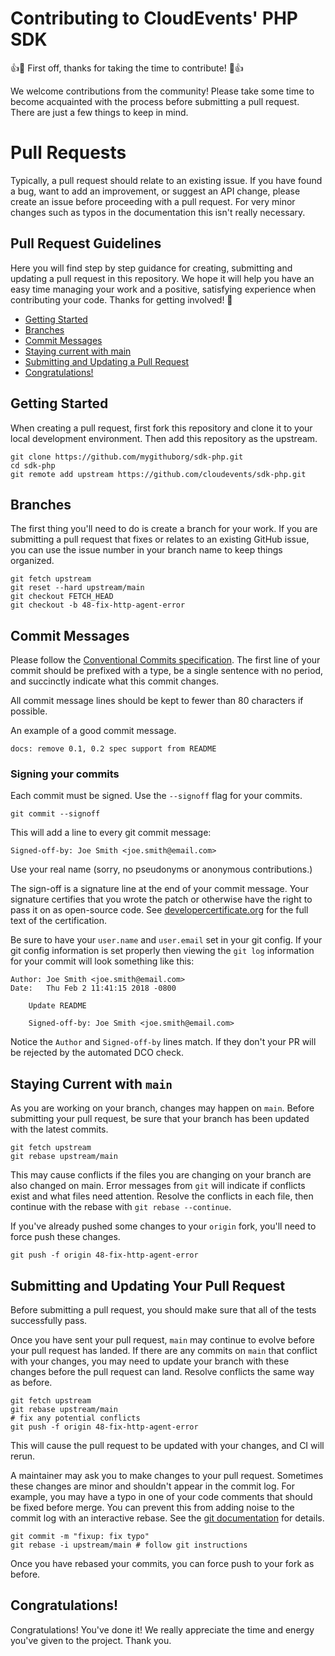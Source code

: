 # Contributing to CloudEvents' PHP SDK

:+1::tada: First off, thanks for taking the time to contribute! :tada::+1:

We welcome contributions from the community! Please take some time to become
acquainted with the process before submitting a pull request. There are just
a few things to keep in mind.

# Pull Requests

Typically, a pull request should relate to an existing issue. If you have
found a bug, want to add an improvement, or suggest an API change, please
create an issue before proceeding with a pull request. For very minor changes
such as typos in the documentation this isn't really necessary.

## Pull Request Guidelines

Here you will find step by step guidance for creating, submitting and updating
a pull request in this repository. We hope it will help you have an easy time
managing your work and a positive, satisfying experience when contributing
your code. Thanks for getting involved! :rocket:

* [Getting Started](#getting-started)
* [Branches](#branches)
* [Commit Messages](#commit-messages)
* [Staying current with main](#staying-current-with-main)
* [Submitting and Updating a Pull Request](#submitting-and-updating-a-pull-request)
* [Congratulations!](#congratulations)

## Getting Started

When creating a pull request, first fork this repository and clone it to your
local development environment. Then add this repository as the upstream.

```console
git clone https://github.com/mygithuborg/sdk-php.git
cd sdk-php
git remote add upstream https://github.com/cloudevents/sdk-php.git
```

## Branches

The first thing you'll need to do is create a branch for your work.
If you are submitting a pull request that fixes or relates to an existing
GitHub issue, you can use the issue number in your branch name to keep things
organized.

```console
git fetch upstream
git reset --hard upstream/main
git checkout FETCH_HEAD
git checkout -b 48-fix-http-agent-error
```

## Commit Messages

Please follow the
[Conventional Commits specification](https://www.conventionalcommits.org/en/v1.0.0/#summary).
The first line of your commit should be prefixed with a type, be a single
sentence with no period, and succinctly indicate what this commit changes.

All commit message lines should be kept to fewer than 80 characters if possible.

An example of a good commit message.

```log
docs: remove 0.1, 0.2 spec support from README
```

### Signing your commits

Each commit must be signed. Use the `--signoff` flag for your commits.

```console
git commit --signoff
```

This will add a line to every git commit message:

    Signed-off-by: Joe Smith <joe.smith@email.com>

Use your real name (sorry, no pseudonyms or anonymous contributions.)

The sign-off is a signature line at the end of your commit message. Your
signature certifies that you wrote the patch or otherwise have the right to pass
it on as open-source code. See [developercertificate.org](http://developercertificate.org/)
for the full text of the certification.

Be sure to have your `user.name` and `user.email` set in your git config.
If your git config information is set properly then viewing the `git log`
information for your commit will look something like this:

```
Author: Joe Smith <joe.smith@email.com>
Date:   Thu Feb 2 11:41:15 2018 -0800

    Update README

    Signed-off-by: Joe Smith <joe.smith@email.com>
```

Notice the `Author` and `Signed-off-by` lines match. If they don't your PR will
be rejected by the automated DCO check.

## Staying Current with `main`

As you are working on your branch, changes may happen on `main`. Before
submitting your pull request, be sure that your branch has been updated
with the latest commits.

```console
git fetch upstream
git rebase upstream/main
```

This may cause conflicts if the files you are changing on your branch are
also changed on main. Error messages from `git` will indicate if conflicts
exist and what files need attention. Resolve the conflicts in each file, then
continue with the rebase with `git rebase --continue`.


If you've already pushed some changes to your `origin` fork, you'll
need to force push these changes.

```console
git push -f origin 48-fix-http-agent-error
```

## Submitting and Updating Your Pull Request

Before submitting a pull request, you should make sure that all of the tests
successfully pass.

Once you have sent your pull request, `main` may continue to evolve
before your pull request has landed. If there are any commits on `main`
that conflict with your changes, you may need to update your branch with
these changes before the pull request can land. Resolve conflicts the same
way as before.

```console
git fetch upstream
git rebase upstream/main
# fix any potential conflicts
git push -f origin 48-fix-http-agent-error
```

This will cause the pull request to be updated with your changes, and
CI will rerun.

A maintainer may ask you to make changes to your pull request. Sometimes these
changes are minor and shouldn't appear in the commit log. For example, you may
have a typo in one of your code comments that should be fixed before merge.
You can prevent this from adding noise to the commit log with an interactive
rebase. See the [git documentation](https://git-scm.com/book/en/v2/Git-Tools-Rewriting-History)
for details.

```console
git commit -m "fixup: fix typo"
git rebase -i upstream/main # follow git instructions
```

Once you have rebased your commits, you can force push to your fork as before.

## Congratulations!

Congratulations! You've done it! We really appreciate the time and energy
you've given to the project. Thank you.
